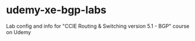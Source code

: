 # udemy-xe-bgp-labs
Lab config and info for "CCIE Routing &amp; Switching version 5.1 - BGP" course on Udemy
